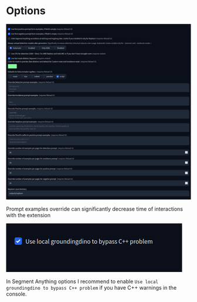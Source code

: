 # Options

![](/docs/images/replacer_options.jpg)

Prompt examples override can significantly decrease time of interactions with the extension

![](/docs/images/segment_anything_options.jpg)

In Segment Anything options I recommend to enable `Use local groundingdino to bypass C++ problem` if you have C++ warnings in the console.
